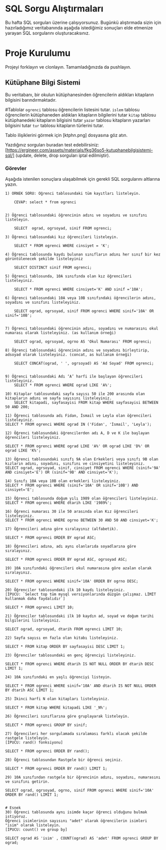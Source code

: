 # SQL Sorgu Alıştırmaları

Bu hafta SQL sorguları üzerine çalışıyorsunuz. Bugünkü alıştırmada sizin için hazırladığımız veritabanında aşağıda istediğimiz sonuçları elde etmenize yarayan SQL sorgularını oluşturacaksınız.

# Proje Kurulumu

Projeyi forklayın ve clonlayın. Tamamladığınızda da pushlayın.

## Kütüphane Bilgi Sistemi

Bu veritabanı, bir okulun kütüphanesinden öğrencilerin aldıkları kitapların bilgisini barındırmaktadır.

#Tablolar
`ogrenci` tablosu öğrencilerin listesini tutar.
`islem` tablosu öğrencilerin kütüphaneden aldıkları kitapların bilgilerini tutar
`kitap` tablosu kütüphanedeki kitapların bilgisini tutar
`yazar` tablosu kitapların yazarları bilgisini tutar
`tur` tablosu kitapların türlerini tutar.

Tablo ilişiklerini görmek için [ktphn.png] dosyasına göz atın.

Yazdığınız sorguları buradan test edebilirsiniz: [https://ergineer.com/assets/materials/fkg36so5-kutuphanebilgisistemi-sql/] (update, delete, drop sorguları iptal edilmiştir).

### Görevler

Aşağıda istenilen sonuçlara ulaşabilmek için gerekli SQL sorgularını altlarına yazın.

    1) ÖRNEK SORU: Öğrenci tablosundaki tüm kayıtları listeleyin.

    	CEVAP: select * from ogrenci


    2) Öğrenci tablosundaki öğrencinin adını ve soyadını ve sınıfını listeleyin.

     	SELECT  ograd, ogrsoyad, sinif FROM ogrenci;

    3) Öğrenci tablosundaki kız öğrencileri listeleyin.

    	SELECT * FROM ogrenci WHERE cinsiyet = 'K';

    4) Öğrenci tablosunda kaydı bulunan sınıfların adını her sınıf bir kez görüntülenecek şekilde listeleyiniz

    	SELECT DISTINCT sinif FROM ogrenci;

    5) Öğrenci tablosunda, 10A sınıfında olan kız öğrencileri listeleyiniz.

    	SELECT * FROM ogrenci WHERE cinsiyet='K' AND sinif ='10A';

    6) Öğrenci tablosundaki 10A veya 10B sınıfındaki öğrencilerin adını, soyadını ve sınıfını listeleyiniz.

    	SELECT ograd, ogrsoyad, sinif FROM ogrenci WHERE sinif='10A' OR sinif='10B';


    7) Öğrenci tablosundaki öğrencinin adını, soyadını ve numarasını okul numarası olarak listeleyiniz. (as kullanım örneği)

    	SELECT ograd, ogrsoyad, ogrno AS 'Okul Numarası' FROM ogrenci;

    8) Öğrenci tablosundaki öğrencinin adını ve soyadını birleştirip, adsoyad olarak listeleyiniz. (concat, as kullanım örneği)

    	SELECT CONCAT(ograd, ' ', ogrsoyad) AS 'Ad Soyad' FROM ogrenci;


    9) Öğrenci tablosundaki Adı ‘A’ harfi ile başlayan öğrencileri listeleyiniz.
    	SELECT * FROM ogrenci WHERE ograd LIKE 'A%';

    10) Kitaplar tablosundaki sayfa sayısı 50 ile 200 arasında olan kitapların adını ve sayfa sayısını listeleyiniz.
    	SELECT kitapadi, sayfasayisi FROM kitap WHERE sayfasayisi BETWEEN 50 AND 200;

    11) Öğrenci tablosunda adı Fidan, İsmail ve Leyla olan öğrencileri listeleyiniz.
    SELECT * FROM ogrenci WHERE ograd IN ('Fidan', 'İsmail', 'Leyla');

    12) Öğrenci tablosundaki öğrencilerden adı A, D ve K ile başlayan öğrencileri listeleyiniz.

    SELECT * FROM ogrenci WHERE ograd LIKE 'A%' OR ograd LIKE 'D%' OR ograd LIKE 'K%';

    13) Öğrenci tablosundaki sınıfı 9A olan Erkekleri veya sınıfı 9B olan kızların adını, soyadını, sınıfını ve cinsiyetini listeleyiniz.
    SELECT ograd, ogrsoyad, sinif, cinsiyet FROM ogrenci WHERE (sinif='9A' AND cinsiyet='E') OR (sinif='9B' AND cinsiyet='K');

    14) Sınıfı 10A veya 10B olan erkekleri listeleyiniz.
    SELECT * FROM ogrenci WHERE (sinif='10A' OR sinif='10B') AND cinsiyet='E';

    15) Öğrenci tablosunda doğum yılı 1989 olan öğrencileri listeleyiniz.
    SELECT * FROM ogrenci WHERE dtarih LIKE '1989%';

    16) Öğrenci numarası 30 ile 50 arasında olan Kız öğrencileri listeleyiniz.
    SELECT * FROM ogrenci WHERE ogrno BETWEEN 30 AND 50 AND cinsiyet='K';

    17) Öğrencileri adına göre sıralayınız (alfabetik).

    SELECT * FROM ogrenci ORDER BY ograd ASC;

    18) Öğrencileri adına, adı aynı olanlarıda soyadlarına göre sıralayınız.

    SELECT * FROM ogrenci ORDER BY ograd ASC, ogrsoyad ASC;

    19) 10A sınıfındaki öğrencileri okul numarasına göre azalan olarak sıralayınız.

    SELECT * FROM ogrenci WHERE sinif='10A' ORDER BY ogrno DESC;

    20) Öğrenciler tablosundaki ilk 10 kaydı listeleyiniz.
    [İPUCU: `Select top tüm mysql versiyonlarında düzgün çalışmaz. LİMİT kullanmak daha faydalıdır`]

    SELECT * FROM ogrenci LIMIT 10;

    21) Öğrenciler tablosundaki ilk 10 kaydın ad, soyad ve doğum tarihi bilgilerini listeleyiniz.

    SELECT ograd, ogrsoyad, dtarih FROM ogrenci LIMIT 10;

    22) Sayfa sayısı en fazla olan kitabı listeleyiniz.

    SELECT * FROM kitap ORDER BY sayfasayisi DESC LIMIT 1;

    23) Öğrenciler tablosundaki en genç öğrenciyi listeleyiniz.

    SELECT * FROM ogrenci WHERE dtarih IS NOT NULL ORDER BY dtarih DESC LIMIT 1;

    24) 10A sınıfındaki en yaşlı öğrenciyi listeyin.

    SELECT * FROM ogrenci WHERE sinif='10A' AND dtarih IS NOT NULL ORDER BY dtarih ASC LIMIT 1;

    25) İkinci harfi N olan kitapları listeleyiniz.

    SELECT * FROM kitap WHERE kitapadi LIKE '_N%';

    26) Öğrencileri sınıflarına göre gruplayarak listeleyin.

    SELECT * FROM ogrenci GROUP BY sinif;

    27) Öğrencileri her sorgulamada sıralaması farklı olacak şekilde rastgele listeleyin.
    [İPUCU: rand() fonksiyonu]

    SELECT * FROM ogrenci ORDER BY rand();

    28) Öğrenci tablosundan Rastgele bir öğrenci seçiniz.

    SELECT * FROM ogrenci ORDER BY rand() LIMIT 1;

    29) 10A sınıfından rastgele bir öğrencinin adını, soyadını, numarasını ve sınıfını getirin.

    SELECT ograd, ogrsoyad, ogrno, sinif FROM ogrenci WHERE sinif='10A' ORDER BY rand() LIMIT 1;


    # Esnek
    30) Öğrenci tablosunda aynı isimde kaçar öğrenci olduğunu bulmak istiyoruz.
    Öğrenci isimlerinin sayısını "adet" olarak öğrencilerin isimleri "isim" olarak listeleyin.
    [İPUCU: count() ve group by]

    SELECT ograd AS 'isim' , COUNT(ograd) AS 'adet' FROM ogrenci GROUP BY ograd;
